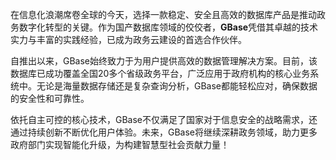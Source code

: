 在信息化浪潮席卷全球的今天，选择一款稳定、安全且高效的数据库产品是推动政务数字化转型的关键。作为国产数据库领域的佼佼者，**GBase**凭借其卓越的技术实力与丰富的实践经验，已成为政务云建设的首选合作伙伴。

自推出以来，GBase始终致力于为用户提供高效的数据管理解决方案。目前，该数据库已成功覆盖全国20多个省级政务平台，广泛应用于政府机构的核心业务系统中。无论是海量数据存储还是复杂查询分析，GBase都能轻松应对，确保数据的安全性和可靠性。

依托自主可控的核心技术，GBase不仅满足了国家对于信息安全的战略需求，还通过持续创新不断优化用户体验。未来，GBase将继续深耕政务领域，助力更多政府部门实现智能化升级，为构建智慧型社会贡献力量！